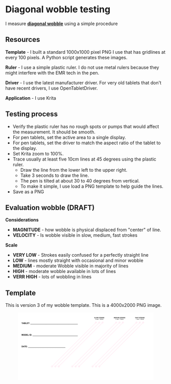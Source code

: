 # Diagonal wobble testing

I measure [**diagonal wobble**](../../guides/core-features/diagonal-wobble/) using a simple procedure

## Resources

**Template** - I built a standard 1000x1000 pixel PNG I use that has gridlines at every 100 pixels. A Python script generates these images.

**Ruler** - I use a simple plastic ruler. I do not use metal rulers because they might interfere with the EMR tech in the pen.

**Driver** - I use the latest manufacturer driver. For very old tablets that don't have recent drivers, I use OpenTabletDriver.

**Application** - I use Krita&#x20;

## Testing process

* Verify the plastic ruler has no rough spots or pumps that would affect the measurement. It should be smooth.
* For pen tablets, set the active area to a single display.
* For pen tablets, set the driver to match the aspect ratio of the tablet to the display.
* Set Krita zoom to 100%.
* Trace usually at least five 10cm lines at 45 degrees using the plastic ruler.&#x20;
  * Draw the line from the lower left to the upper right.
  * Take 3 seconds to draw the line.
  * The pen is tilted at about 30 to 40 degrees from vertical.
  * To make it simple, I use load a PNG template to help guide the lines.
* Save as a PNG

## Evaluation wobble (DRAFT)

**Considerations**

* **MAGNITUDE** - how wobble is physical displaced from "center" of line.
* **VELOCITY** - Is wobble visible in slow, medium, fast strokes

**Scale**

* **VERY LOW** - Strokes easily confused for a perfectly straight line
* **LOW** - lines mostly straight with occasional and minor wobble
* **MEDIUM** - moderate Wobble visible in majority of lines
* **HIGH** - moderate wobble available in lots of lines
* **VERR HIGH** - lots of wobbling in lines



## Template

This is version 3 of my wobble template. This is a 4000x2000 PNG image.

<figure><img src="../../.gitbook/assets/Wobble Template V3.png" alt=""><figcaption></figcaption></figure>
